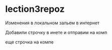 # lection3repoz

Изменения в локальном зальем в интернет

Добавили строчку в инете и отправим на комп

еще строчка на компе